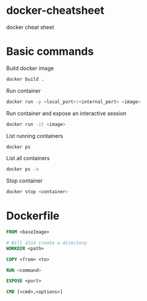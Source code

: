 # docker-cheatsheet
docker cheat sheet

# Basic commands

Build docker image

```bash
docker build .
```

Run container 

```bash
docker run -p <local_port>:<internal_port> <image> 
```

Run container and expose an interactive session

```bash
docker run -it <image> 
```

List running containers

```bash
docker ps
```

List all containers

```bash
docker ps -a
```

Stop container

```bash
docker stop <container>
```

# Dockerfile

```Dockerfile
FROM <baseImage>

# Will also create a directory
WORKDIR <path>

COPY <from> <to>

RUN <command>

EXPOSE <port>

CMD [<cmd>,<options>]
```
